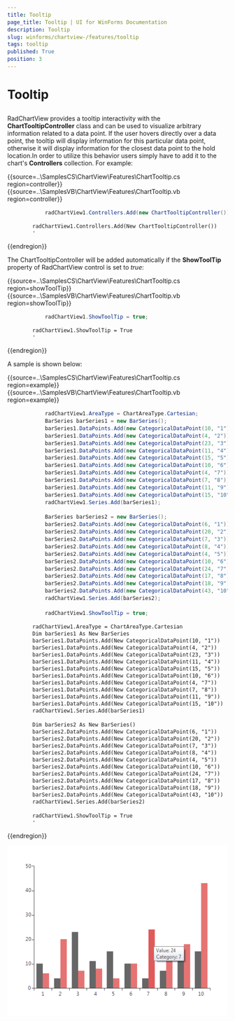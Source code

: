 ```yaml
---
title: Tooltip
page_title: Tooltip | UI for WinForms Documentation
description: Tooltip
slug: winforms/chartview-/features/tooltip
tags: tooltip
published: True
position: 3
---
```


# Tooltip



## 

RadChartView provides a tooltip interactivity  with the __ChartTooltipController__ class and can be used to visualize arbitrary information related to a data point. If the user hovers directly over a data point, the tooltip will display information for this particular data point, otherwise it will display information for the closest data point to the hold location.In order to utilize this behavior users simply have to add it to the chart's __Controllers__ collection. For example: 

{{source=..\SamplesCS\ChartView\Features\ChartTooltip.cs region=controller}} 
{{source=..\SamplesVB\ChartView\Features\ChartTooltip.vb region=controller}} 

````C#
            radChartView1.Controllers.Add(new ChartTooltipController());
````
````VB.NET
        radChartView1.Controllers.Add(New ChartTooltipController())
        '
````

{{endregion}} 




The ChartTooltipController will be added automatically if the __ShowToolTip__ property of RadChartView control is set to *true*: 

{{source=..\SamplesCS\ChartView\Features\ChartTooltip.cs region=showToolTip}} 
{{source=..\SamplesVB\ChartView\Features\ChartTooltip.vb region=showToolTip}} 

````C#
            radChartView1.ShowToolTip = true;
````
````VB.NET
        radChartView1.ShowToolTip = True
        '
````

{{endregion}} 




A sample is shown below: 

{{source=..\SamplesCS\ChartView\Features\ChartTooltip.cs region=example}} 
{{source=..\SamplesVB\ChartView\Features\ChartTooltip.vb region=example}} 

````C#
            radChartView1.AreaType = ChartAreaType.Cartesian;
            BarSeries barSeries1 = new BarSeries();
            barSeries1.DataPoints.Add(new CategoricalDataPoint(10, "1"));
            barSeries1.DataPoints.Add(new CategoricalDataPoint(4, "2"));
            barSeries1.DataPoints.Add(new CategoricalDataPoint(23, "3"));
            barSeries1.DataPoints.Add(new CategoricalDataPoint(11, "4"));
            barSeries1.DataPoints.Add(new CategoricalDataPoint(15, "5"));
            barSeries1.DataPoints.Add(new CategoricalDataPoint(10, "6"));
            barSeries1.DataPoints.Add(new CategoricalDataPoint(4, "7"));
            barSeries1.DataPoints.Add(new CategoricalDataPoint(7, "8"));
            barSeries1.DataPoints.Add(new CategoricalDataPoint(11, "9"));
            barSeries1.DataPoints.Add(new CategoricalDataPoint(15, "10"));
            radChartView1.Series.Add(barSeries1);

            BarSeries barSeries2 = new BarSeries();
            barSeries2.DataPoints.Add(new CategoricalDataPoint(6, "1"));
            barSeries2.DataPoints.Add(new CategoricalDataPoint(20, "2"));
            barSeries2.DataPoints.Add(new CategoricalDataPoint(7, "3"));
            barSeries2.DataPoints.Add(new CategoricalDataPoint(8, "4"));
            barSeries2.DataPoints.Add(new CategoricalDataPoint(4, "5"));
            barSeries2.DataPoints.Add(new CategoricalDataPoint(10, "6"));
            barSeries2.DataPoints.Add(new CategoricalDataPoint(24, "7"));
            barSeries2.DataPoints.Add(new CategoricalDataPoint(17, "8"));
            barSeries2.DataPoints.Add(new CategoricalDataPoint(18, "9"));
            barSeries2.DataPoints.Add(new CategoricalDataPoint(43, "10"));
            radChartView1.Series.Add(barSeries2);

            radChartView1.ShowToolTip = true;
````
````VB.NET
        radChartView1.AreaType = ChartAreaType.Cartesian
        Dim barSeries1 As New BarSeries
        barSeries1.DataPoints.Add(New CategoricalDataPoint(10, "1"))
        barSeries1.DataPoints.Add(New CategoricalDataPoint(4, "2"))
        barSeries1.DataPoints.Add(New CategoricalDataPoint(23, "3"))
        barSeries1.DataPoints.Add(New CategoricalDataPoint(11, "4"))
        barSeries1.DataPoints.Add(New CategoricalDataPoint(15, "5"))
        barSeries1.DataPoints.Add(New CategoricalDataPoint(10, "6"))
        barSeries1.DataPoints.Add(New CategoricalDataPoint(4, "7"))
        barSeries1.DataPoints.Add(New CategoricalDataPoint(7, "8"))
        barSeries1.DataPoints.Add(New CategoricalDataPoint(11, "9"))
        barSeries1.DataPoints.Add(New CategoricalDataPoint(15, "10"))
        radChartView1.Series.Add(barSeries1)

        Dim barSeries2 As New BarSeries()
        barSeries2.DataPoints.Add(New CategoricalDataPoint(6, "1"))
        barSeries2.DataPoints.Add(New CategoricalDataPoint(20, "2"))
        barSeries2.DataPoints.Add(New CategoricalDataPoint(7, "3"))
        barSeries2.DataPoints.Add(New CategoricalDataPoint(8, "4"))
        barSeries2.DataPoints.Add(New CategoricalDataPoint(4, "5"))
        barSeries2.DataPoints.Add(New CategoricalDataPoint(10, "6"))
        barSeries2.DataPoints.Add(New CategoricalDataPoint(24, "7"))
        barSeries2.DataPoints.Add(New CategoricalDataPoint(17, "8"))
        barSeries2.DataPoints.Add(New CategoricalDataPoint(18, "9"))
        barSeries2.DataPoints.Add(New CategoricalDataPoint(43, "10"))
        radChartView1.Series.Add(barSeries2)

        radChartView1.ShowToolTip = True
        '
````

{{endregion}} 


![chartview-features-tooltips 001](images/chartview-features-tooltips001.png)
